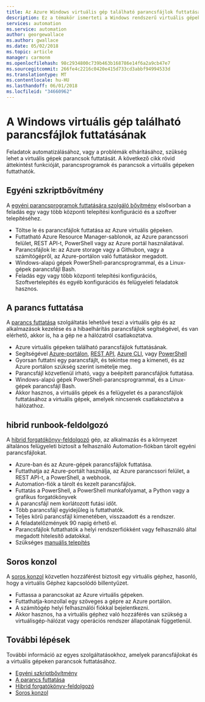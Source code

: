```yaml
---
title: Az Azure Windows virtuális gép található parancsfájlok futtatásának
description: Ez a témakör ismerteti a Windows rendszerű virtuális gépeken parancsfájlok futtatása
services: automation
ms.service: automation
author: georgewallace
ms.author: gwallace
ms.date: 05/02/2018
ms.topic: article
manager: carmonm
ms.openlocfilehash: 98c2934800c739b463b168786e14f6a2a9cb47e7
ms.sourcegitcommit: 266fe4c2216c0420e415d733cd3abbf94994533d
ms.translationtype: MT
ms.contentlocale: hu-HU
ms.lasthandoff: 06/01/2018
ms.locfileid: "34660962"
---
```

# <a name="run-scripts-in-your-windows-vm"></a>A Windows virtuális gép található parancsfájlok futtatásának

Feladatok automatizálásához, vagy a problémák elhárításához, szükség lehet a virtuális gépek parancsok futtatását. A következő cikk rövid áttekintést funkcióját, parancsprogramok és parancsok a virtuális gépeken futtathatók.

## <a name="custom-script-extension"></a>Egyéni szkriptbővítmény

A [egyéni parancsprogramok futtatására szolgáló bővítmény](../extensions/custom-script-windows.md) elsősorban a feladás egy vagy több központi telepítési konfiguráció és a szoftver telepítéséhez.

* Töltse le és parancsfájlok futtatása az Azure virtuális gépeken.
* Futtatható Azure Resource Manager-sablonok, az Azure parancssori felület, REST API-t, PowerShell vagy az Azure portál használatával.
* Parancsfájlok le: az Azure storage vagy a Githubon, vagy a számítógépről, az Azure-portálon való futtatáskor megadott.
* Windows-alapú gépek PowerShell-parancsprogrammal, és a Linux-gépek parancsfájl Bash.
* Feladás egy vagy több központi telepítési konfigurációs, Szoftvertelepítés és egyéb konfigurációs és felügyeleti feladatok hasznos.

## <a name="run-command"></a>A parancs futtatása

A [parancs futtatása](run-command.md) szolgáltatás lehetővé teszi a virtuális gép és az alkalmazások kezelése és a hibaelhárítás parancsfájlok segítségével, és van elérhető, akkor is, ha a gép ne a hálózatról csatlakoztatva.

* Azure virtuális gépeken található parancsfájlok futtatásának.
* Segítségével [Azure-portálon](run-command.md), [REST API](/rest/api/compute/virtual%20machines%20run%20commands/runcommand), [Azure CLI](/cli/azure/vm/run-command?view=azure-cli-latest#az-vm-run-command-invoke), vagy [PowerShell](/powershell/module/azurerm.compute/invoke-azurermvmruncommand)
* Gyorsan futtatni egy parancsfájlt, és tekintse meg a kimeneti, és az Azure portálon szükség szerint ismételje meg.
* Parancsfájl közvetlenül írható, vagy a beépített parancsfájlok futtatása.
* Windows-alapú gépek PowerShell-parancsprogrammal, és a Linux-gépek parancsfájl Bash.
* Akkor hasznos, a virtuális gépek és a felügyelet és a parancsfájlok futtatásához a virtuális gépek, amelyek nincsenek csatlakoztatva a hálózathoz.

## <a name="hybrid-runbook-worker"></a>hibrid runbook-feldolgozó

A [hibrid forgatókönyv-feldolgozó](../../automation/automation-hybrid-runbook-worker.md) gép, az alkalmazás és a környezet általános felügyeleti biztosít a felhasználó Automation-fiókban tárolt egyéni parancsfájlokat.

* Azure-ban és az Azure-gépek parancsfájlok futtatása.
* Futtathatja az Azure-portált használja, az Azure parancssori felület, a REST API-t, a PowerShell, a webhook.
* Automation-fiók a tárolt és kezelt parancsfájlok.
* Futtatás a PowerShell, a PowerShell munkafolyamat, a Python vagy a grafikus forgatókönyvek
* A parancsfájl nem korlátozott futási időt.
* Több parancsfájl egyidejűleg is futtathatók.
* Teljes körű parancsfájl kimenetében, visszaadott és a rendszer.
* A feladatelőzmények 90 napig érhető el.
* Parancsfájlok futtathatók a helyi rendszerfiókként vagy felhasználó által megadott hitelesítő adatokkal.
* Szükséges [manuális telepítés](../../automation/automation-windows-hrw-install.md)

## <a name="serial-console"></a>Soros konzol

A [soros konzol](serial-console.md) közvetlen hozzáférést biztosít egy virtuális géphez, hasonló, hogy a virtuális Géphez kapcsolódó billentyűzet.

* Futtassa a parancsokat az Azure virtuális gépeken.
* Futtathatja-konzollal egy szöveges a gépre az Azure portálon.
* A számítógép helyi felhasználói fiókkal bejelentkezni.
* Akkor hasznos, ha a virtuális géphez való hozzáférés van szükség a virtuálisgép-hálózat vagy operációs rendszer állapotának függetlenül.

## <a name="next-steps"></a>További lépések

További információ az egyes szolgáltatásokhoz, amelyek parancsfájlokat és a virtuális gépeken parancsok futtatásához.

* [Egyéni szkriptbővítmény](../extensions/custom-script-windows.md)
* [A parancs futtatása](run-command.md)
* [Hibrid forgatókönyv-feldolgozó](../../automation/automation-hybrid-runbook-worker.md)
* [Soros konzol](serial-console.md)

